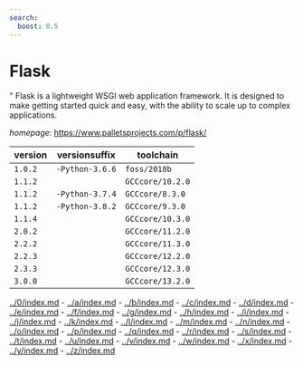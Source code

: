 ```yaml
---
search:
  boost: 0.5
---
```

# Flask

" Flask is a lightweight WSGI web application framework.  It is designed to make getting started quick and easy, with the ability to scale up to complex applications.

*homepage*: <https://www.palletsprojects.com/p/flask/>

version | versionsuffix | toolchain
--------|---------------|----------
``1.0.2`` | ``-Python-3.6.6`` | ``foss/2018b``
``1.1.2`` |  | ``GCCcore/10.2.0``
``1.1.2`` | ``-Python-3.7.4`` | ``GCCcore/8.3.0``
``1.1.2`` | ``-Python-3.8.2`` | ``GCCcore/9.3.0``
``1.1.4`` |  | ``GCCcore/10.3.0``
``2.0.2`` |  | ``GCCcore/11.2.0``
``2.2.2`` |  | ``GCCcore/11.3.0``
``2.2.3`` |  | ``GCCcore/12.2.0``
``2.3.3`` |  | ``GCCcore/12.3.0``
``3.0.0`` |  | ``GCCcore/13.2.0``

[../0/index.md](0) - [../a/index.md](a) - [../b/index.md](b) - [../c/index.md](c) - [../d/index.md](d) - [../e/index.md](e) - [../f/index.md](f) - [../g/index.md](g) - [../h/index.md](h) - [../i/index.md](i) - [../j/index.md](j) - [../k/index.md](k) - [../l/index.md](l) - [../m/index.md](m) - [../n/index.md](n) - [../o/index.md](o) - [../p/index.md](p) - [../q/index.md](q) - [../r/index.md](r) - [../s/index.md](s) - [../t/index.md](t) - [../u/index.md](u) - [../v/index.md](v) - [../w/index.md](w) - [../x/index.md](x) - [../y/index.md](y) - [../z/index.md](z)

